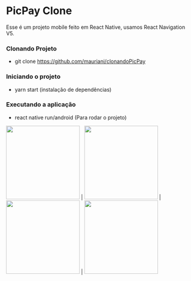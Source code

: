 # PicPay Clone

Esse é um projeto mobile feito em React Native, usamos React Navigation V5.

### Clonando Projeto 

- git clone https://github.com/mauriani/clonandoPicPay

### Iniciando o projeto

- yarn start (instalação de dependências)

### Executando a aplicação
- react native run/android (Para rodar o projeto)

<img src="https://user-images.githubusercontent.com/32397288/82909062-2aeaac00-9f3f-11ea-80de-07a651e49ed6.jpeg" width="200"> | <img src="https://user-images.githubusercontent.com/32397288/82909243-62595880-9f3f-11ea-934c-daaf24a0676d.jpeg" width="200"> | <img src="https://user-images.githubusercontent.com/32397288/82909249-62f1ef00-9f3f-11ea-84cc-ae0205656128.jpeg" width="200"> | 
<img src="https://user-images.githubusercontent.com/32397288/82909250-638a8580-9f3f-11ea-8e64-fa07fb5ba058.jpeg" width="200">

